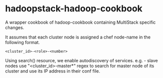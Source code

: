 hadoopstack-hadoop-cookbook
===========================

A wrapper cookbook of hadoop-cookbook containing MultiStack specific
changes.

It assumes that each cluster node is assigned a chef node-name in the
following format.

```
<cluster_id>-<role>-<number>
```

Using search() resource, we enable autodiscovery of services.
e.g. - slave nodes use "<cluster_id>-master*" regex to search for
master node of its cluster and use its IP address in their conf file.
